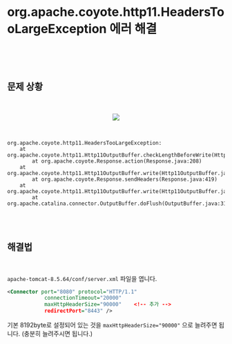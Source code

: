 # org.apache.coyote.http11.HeadersTooLargeException 에러 해결

<br />
<!-- <br />
<img src="http://t1.daumcdn.net/thumb/R1024x0/?fname=http://t1.daumcdn.net/thumb/R1024x0/?fname=https://github.com/KoEonYack/Tistory-Coveant/blob/90c453cf79054b0a0d096f2687d15a4cae8e1ec2/Article/WebTech/apache_error/img/cover.png?raw=true?raw=true" align="center" style="display: block; margin: 0px auto; display: block; height: auto; border:1px solid #eaeaea; padding: 0px;" width="" ><br />
<br /> -->
<br />
<br />

## 문제 상황

<br />
<p style="text-align: center;">
<img src="http://t1.daumcdn.net/thumb/R1024x0/?fname=http://t1.daumcdn.net/thumb/R1024x0/?fname=https://github.com/KoEonYack/Tistory-Coveant/blob/90c453cf79054b0a0d096f2687d15a4cae8e1ec2/Article/WebTech/apache_error/img/error.png?raw=true" align="center" width="" >
</p>
<br />


```text
org.apache.coyote.http11.HeadersTooLargeException:
	at org.apache.coyote.http11.Http11OutputBuffer.checkLengthBeforeWrite(Http11OutputBuffer.java:551)
		at org.apache.coyote.Response.action(Response.java:208)
	at org.apache.coyote.http11.Http11OutputBuffer.write(Http11OutputBuffer.java:476)
		at org.apache.coyote.Response.sendHeaders(Response.java:419)
	at org.apache.coyote.http11.Http11OutputBuffer.write(Http11OutputBuffer.java:462)
		at org.apache.catalina.connector.OutputBuffer.doFlush(OutputBuffer.java:310)
```

<br />
<br />

## 해결법

<br />

`apache-tomcat-8.5.64/conf/server.xml` 파일을 엽니다.


```xml
<Connector port="8080" protocol="HTTP/1.1"
            connectionTimeout="20000"
            maxHttpHeaderSize="90000"    <!-- 추가 -->
            redirectPort="8443" />
```

기본 8192byte로 설정되어 있는 것을 `maxHttpHeaderSize="90000"` 으로 늘려주면 됩니다. (충분히 늘려주시면 됩니다.)

<br />
<br />
<br />